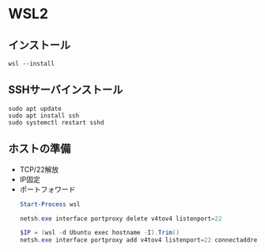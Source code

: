 # WSL2
## インストール
```
wsl --install
```

## SSHサーバインストール
```
sudo apt update
sudo apt install ssh
sudo systemctl restart sshd
```

## ホストの準備
* TCP/22解放
* IP固定
* ポートフォワード
    ```ps1
    Start-Process wsl

    netsh.exe interface portproxy delete v4tov4 listenport=22

    $IP = (wsl -d Ubuntu exec hostname -I).Trim()
    netsh.exe interface portproxy add v4tov4 listenport=22 connectaddress=$IP
    ```